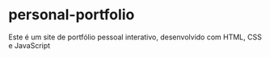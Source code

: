 # personal-portfolio
Este é um site de portfólio pessoal interativo, desenvolvido com HTML, CSS e JavaScript

